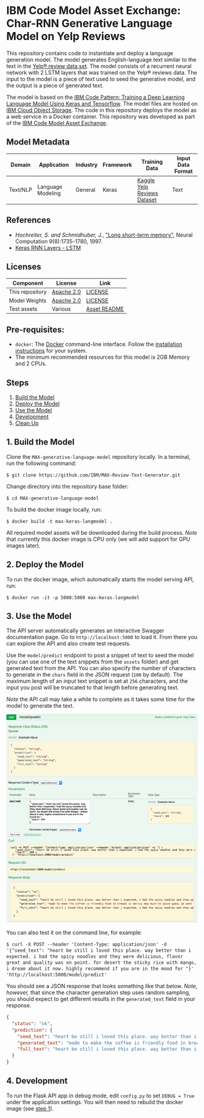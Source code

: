 # IBM Code Model Asset Exchange: Char-RNN Generative Language Model on Yelp Reviews

This repository contains code to instantiate and deploy a language generation model. The model generates English-language text similar to the text in the [Yelp® review data set](https://www.kaggle.com/c/yelp-recruiting/data). The model consists of a recurrent neural network with 2 LSTM layers that was trained on the Yelp® reviews data. The input to the model is a piece of text used to seed the generative model, and the output is a piece of generated text.

The model is based on the [IBM Code Pattern: Training a Deep Learning Language Model Using Keras and Tensorflow](https://github.com/IBM/deep-learning-language-model). The model files are hosted on [IBM Cloud Object Storage](http://max-assets.s3-api.us-geo.objectstorage.softlayer.net/keras/generative_lang_model/generative_lang_model.h5). The code in this repository deploys the model as a web service in a Docker container. This repository was developed as part of the [IBM Code Model Asset Exchange](http://www.example.com).

## Model Metadata
| Domain | Application | Industry  | Framework | Training Data | Input Data Format |
| ------------- | --------  | -------- | --------- | --------- | -------------- | 
| Text/NLP | Language Modeling | General | Keras | [Kaggle Yelp Reviews Dataset](https://www.kaggle.com/c/yelp-recruiting/data) | Text | 

## References

* _Hochreiter, S. and Schmidhuber, J._, ["Long short-term memory"](http://www.bioinf.jku.at/publications/older/2604.pdf), Neural Computation 9(8):1735-1780, 1997.
* [Keras RNN Layers - LSTM](https://keras.io/layers/recurrent/#lstm)

## Licenses

| Component | License | Link  |
| ------------- | --------  | -------- |
| This repository | [Apache 2.0](https://www.apache.org/licenses/LICENSE-2.0) | [LICENSE](LICENSE) |
| Model Weights | [Apache 2.0](https://www.apache.org/licenses/LICENSE-2.0) | [LICENSE](LICENSE) |
| Test assets | Various | [Asset README](assets/README.md) |

## Pre-requisites:

* `docker`: The [Docker](https://www.docker.com/) command-line interface. Follow the [installation instructions](https://docs.docker.com/install/) for your system.
* The minimum recommended resources for this model is 2GB Memory and 2 CPUs.

## Steps

1. [Build the Model](#1-build-the-model)
2. [Deploy the Model](#2-deploy-the-model)
3. [Use the Model](#3-use-the-model)
4. [Development](#4-development)
5. [Clean Up](#5-clean-up)

## 1. Build the Model

Clone the `MAX-generative-language-model` repository locally. In a terminal, run the following command:

```
$ git clone https://github.com/IBM/MAX-Review-Text-Generator.git
```

Change directory into the repository base folder:

```
$ cd MAX-generative-language-model
```

To build the docker image locally, run: 

```
$ docker build -t max-keras-langmodel .
```

All required model assets will be downloaded during the build process. _Note_ that currently this docker image is CPU only (we will add support for GPU images later).


## 2. Deploy the Model

To run the docker image, which automatically starts the model serving API, run:

```
$ docker run -it -p 5000:5000 max-keras-langmodel
```

## 3. Use the Model

The API server automatically generates an interactive Swagger documentation page. Go to `http://localhost:5000` to load it. From there you can explore the API and also create test requests.

Use the `model/predict` endpoint to post a snippet of text to seed the model (you can use one of the text snippets from the `assets` folder) and get generated text from the API. You can also specify the number of characters to generate in the `chars` field in the JSON request (`100` by default). The maximum length of an input text snippet is set at `256` characters, and the input you post will be truncated to that length before generating text.

*Note* the API call may take a while to complete as it takes some time for the model to generate the text.

![Swagger Doc Screenshot](docs/swagger-screenshot.png)

You can also test it on the command line, for example:

```
$ curl -X POST --header 'Content-Type: application/json' -d '{"seed_text": "heart be still i loved this place. way better than i expected. i had the spicy noodles and they were delicious, flavor great and quality was on point. for desert the sticky rice with mango, i dream about it now. highly recommend if you are in the mood for "}' 'http://localhost:5000/model/predict'
```

You should see a JSON response that looks something like that below. *Note, however,* that since the character generation step uses random sampling, you should expect to get different results in the `generated_text` field in your response.

```json
{
  "status": "ok",
  "prediction": {
    "seed_text": "heart be still i loved this place. way better than i expected. i had the spicy noodles and they were delicious, flavor great and quality was on point. for desert the sticky rice with mango, i dream about it now. highly recommend if you are in the mood for ",
    "generated_text": "made to make the coffee is friendly food in breads is delicy dep much to spice good, we went and bee",
    "full_text": "heart be still i loved this place. way better than i expected. i had the spicy noodles and they were delicious, flavor great and quality was on point. for desert the sticky rice with mango, i dream about it now. highly recommend if you are in the mood for made to make the coffee is friendly food in breads is delicy dep much to spice good, we went and bee"
  }
}
```

## 4. Development

To run the Flask API app in debug mode, edit `config.py` to set `DEBUG = True` under the application settings. You will then need to rebuild the docker image (see [step 1](#1-build-the-model)).

